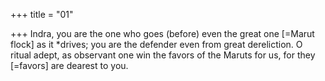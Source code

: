 +++
title = "01"

+++
Indra, you are the one who goes (before) even the great one [=Marut  flock] as it *drives; you are the defender even from great dereliction.
O ritual adept, as observant one win the favors of the Maruts for us, for  they [=favors] are dearest to you.